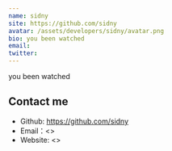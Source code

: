 ```yaml
---
name: sidny
site: https://github.com/sidny
avatar: /assets/developers/sidny/avatar.png
bio: you been watched
email: 
twitter: 
---
```


you been watched

## Contact me

- Github: <https://github.com/sidny>
- Email：<>
- Website: <>
